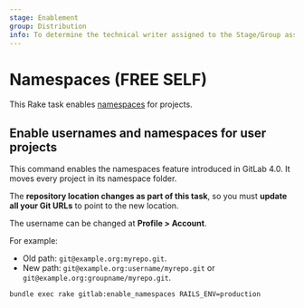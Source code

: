 ```yaml
---
stage: Enablement
group: Distribution
info: To determine the technical writer assigned to the Stage/Group associated with this page, see https://about.gitlab.com/handbook/engineering/ux/technical-writing/#assignments
---
```


# Namespaces **(FREE SELF)**

This Rake task enables [namespaces](../user/group/index.md#namespaces) for projects.

## Enable usernames and namespaces for user projects

This command enables the namespaces feature introduced in GitLab 4.0. It moves every project in its namespace folder.

The **repository location changes as part of this task**, so you must **update all your Git URLs** to
point to the new location.

The username can be changed at **Profile > Account**.

For example:

- Old path: `git@example.org:myrepo.git`.
- New path: `git@example.org:username/myrepo.git` or `git@example.org:groupname/myrepo.git`.

```shell
bundle exec rake gitlab:enable_namespaces RAILS_ENV=production
```
